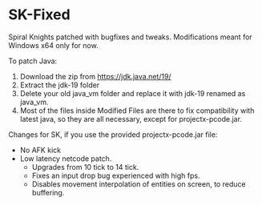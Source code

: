 # SK-Fixed
Spiral Knights patched with bugfixes and tweaks.
Modifications meant for Windows x64 only for now.

To patch Java:
1. Download the zip from https://jdk.java.net/19/
2. Extract the jdk-19 folder
3. Delete your old java_vm folder and replace it with jdk-19 renamed as java_vm.
4. Most of the files inside Modified Files are there to fix compatibility with latest java,
so they are all necessary, except for projectx-pcode.jar.

Changes for SK, if you use the provided projectx-pcode.jar file:
- No AFK kick
- Low latency netcode patch.
	- Upgrades from 10 tick to 14 tick.
	- Fixes an input drop bug experienced with high fps.
	- Disables movement interpolation of entities on screen, to reduce buffering.